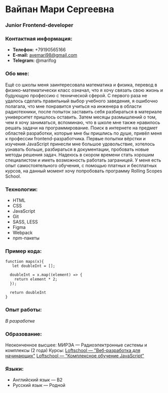 # Вайпан Мари Сергеевна
### Junior Frontend-developer
### Контактная информация:
* **Телефон:** +79190565166
* **E-mail:** avemari98@gmail.com
* **Telegram:** @marifog

### Обо мне:
Ещё со школы меня заинтересовала математика и физика, перевод в физико-математически класс означал, что я хочу связать свою жизнь и будующую профессию с технической сферой. С первого раза не удалось сделать правильный выбор учебного заведения, я ошибочно полагала, что мне понравится учиться на инженера в области радиотехники, после попыток заставить себя разбираться в материале университет пришлось оставить. Затем месяцы размышлений о том, чем я хочу заниматься, вспоминаю, что в школе мне также нравилось решать задачи на программирование. Поиск в интернете на предмет областей разработки, которые мне бы пришлись по душе, привёл меня к профессии frontend-разработчика. Первые попытки вёрстки и изучения JavaScript принесли мне большое удовольствие, хотелось узнавать больше, разбираться в документации, пробовать новые методы решения задач. Надеюсь в скором времени стать хорошим специалистом и иметь возможность работать заграницей.
У меня есть опыт самостоятельного обучения, с помощью платных и бесплатных курсов, на данный момент хочу попробовать программу Rolling Scopes School.

### Технологии:
* HTML
* CSS
* JavaScript
* Git
* SASS, LESS
* Figma
* Webpack
* npm-пакеты
 

### Пример кода:

```
function maps(x){
   let doubleInt = [];

  doubleInt = x.map((element) => {
    return element * 2;
  });

  return doubleInt
}
```


### Опыт работы:
*В разработке*

### Образование:
Неоконченное высшее:  МИРЭА — Радиоэлектронные системы и комплексы (2 года)
Курсы: 
[Loftschool — "Веб-разработка для начинающих"](https://loftschool.com/diploma/GJ1604499868/ru/pdf)
[Loftschool — "Комплексное обучение JavaScript"](https://loftschool.com/diploma/FB1607986487/ru/pdf)


### Языки:
* Английский язык — B2
* Русский язык — Родной
